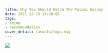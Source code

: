 ```yaml
---
title: Why You Should Watch The Tatami Galaxy
date: 2021-12-23 17:28:02
tags:
- anime
- recommendation
cover_detail: /assets/logo.svg
---
```


![](opportunity_dangling.png)

